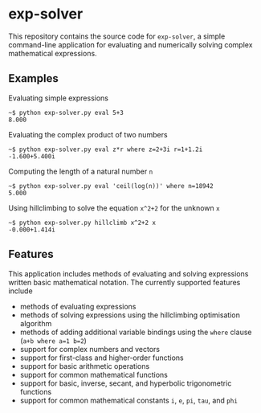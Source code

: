 # exp-solver

This repository contains the source code for `exp-solver`, a simple command-line application for evaluating and numerically solving complex mathematical expressions.

## Examples

Evaluating simple expressions
```
~$ python exp-solver.py eval 5+3
8.000
```

Evaluating the complex product of two numbers
```
~$ python exp-solver.py eval z*r where z=2+3i r=1+1.2i
-1.600+5.400i
```

Computing the length of a natural number `n`
```
~$ python exp-solver.py eval 'ceil(log(n))' where n=18942
5.000
```

Using hillclimbing to solve the equation `x^2+2` for the unknown `x`
```
~$ python exp-solver.py hillclimb x^2+2 x
-0.000+1.414i
```

## Features

This application includes methods of evaluating and solving expressions written basic mathematical notation. The currently supported features include
 - methods of evaluating expressions
 - methods of solving expressions using the hillclimbing optimisation algorithm
 - methods of adding additional variable bindings using the `where` clause (`a+b where a=1 b=2`)
 - support for complex numbers and vectors
 - support for first-class and higher-order functions
 - support for basic arithmetic operations
 - support for common mathematical functions
 - support for basic, inverse, secant, and hyperbolic trigonometric functions
 - support for common mathematical constants `i`, `e`, `pi`, `tau`, and `phi`
